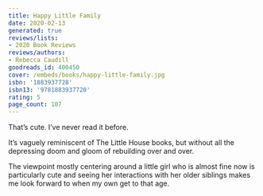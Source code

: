 ```yaml
---
title: Happy Little Family
date: 2020-02-13
generated: true
reviews/lists:
- 2020 Book Reviews
reviews/authors:
- Rebecca Caudill
goodreads_id: 400450
cover: /embeds/books/happy-little-family.jpg
isbn: '1883937728'
isbn13: '9781883937720'
rating: 5
page_count: 107
---
```

That’s cute. I’ve never read it before.  

It’s vaguely reminiscent of The Little House books, but without all the depressing doom and gloom of rebuilding over and over.  

<!--more-->

The viewpoint mostly centering around a little girl who is almost fine now is particularly cute and seeing her interactions with her older siblings makes me look forward to when my own get to that age.